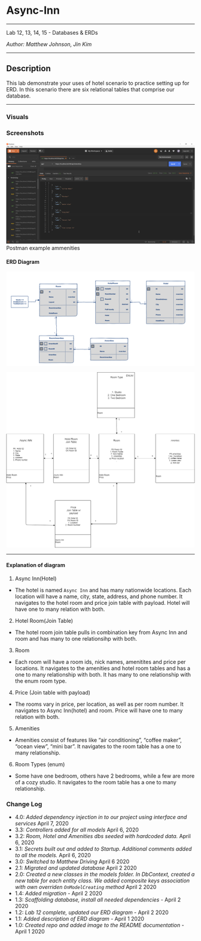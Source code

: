 # Async-Inn

----

Lab 12, 13, 14, 15 - Databases & ERDs

*Author: Matthew Johnson, Jin Kim*

----

## Description

This lab demonstrate your uses of hotel scenario to practice setting up for ERD. In this scenario there are six relational tables that comprise our database. 

---
### Visuals

### Screenshots

![Postman](./assets/Postman.png)
Postman example ammenities

#### ERD Diagram
![Application based on this model](./assets/AsyncInn2.png)

![previous model](./assets/ERD-diagram.png)

---

#### Explanation of diagram

1. Async Inn(Hotel)
- The hotel is named `Async Inn` and has many nationwide locations. Each location will have a name, city, state, address, and phone number. It navigates to the hotel room and price join table with payload. Hotel will have one to many relation with both.

2. Hotel Room(Join Table)
- The hotel room join table pulls in combination key from Async Inn and room and has many to one relationsihp with both.

3. Room
- Each room will have a room ids, nick names, amenitites and price per locations. It navigates to the amenities and hotel room tables and has a one to many relationship with both. It has many to one relationship with the enum room type.

4. Price (Join table with payload)
- The rooms vary in price, per location, as well as per room number. It navigates to Async Inn(hotel) and room. Price will have one to many relation with both.

5. Amenities
- Amenities consist of features like “air conditioning”, “coffee maker”, “ocean view”, “mini bar”. It navigates to the room table has a one to many relationship.

6. Room Types (enum)
- Some have one bedroom, others have 2 bedrooms, while a few are more of a cozy studio. It navigates to the room table has a one to many relationship.

### Change Log
- 4.0: *Added dependency injection in to our project using interface and services* April 7, 2020
- 3.3: *Controllers added for all models* April 6, 2020
- 3.2: *Room, Hotel and Amenities dbs seeded with hardcoded data.* April 6, 2020
- 3.1: *Secrets built out and added to Startup. Additional comments added to all the models.* April 6, 2020
- 3.0: *Switched to Matthew Driving* April 6 2020
- 2.1: *Migrated and updated database* April 2 2020
- 2.0: *Created a new classes in the models folder. In DbContext, created a new table for each entity class. We added composite keys association with own overriden `OnModelCreating` method* April 2 2020
- 1.4: *Added migration* - April 2 2020
- 1.3: *Scaffolding database, install all needed dependencies* - April 2 2020
- 1.2: *Lab 12 complete, updated our ERD diagram* - April 2 2020
- 1.1: *Added description of ERD diagram* - April 1 2020
- 1.0: *Created repo and added image to the README documentation* - April 1 2020  